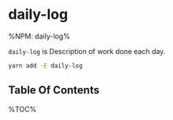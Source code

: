 # daily-log

%NPM: daily-log%

`daily-log` is Description of work done each day.

```sh
yarn add -E daily-log
```

## Table Of Contents

%TOC%
